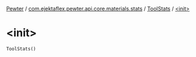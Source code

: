 [Pewter](../../index.md) / [com.ejektaflex.pewter.api.core.materials.stats](../index.md) / [ToolStats](index.md) / [&lt;init&gt;](./-init-.md)

# &lt;init&gt;

`ToolStats()`
